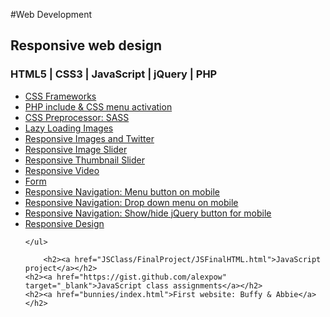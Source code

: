 #Web Development
    <h2>Responsive web design</h2>
    <h3>HTML5 | CSS3 | JavaScript | jQuery | PHP</h3>
   <ul>
	<!-- <li><a href="http://www.alexpow.com/web-portfolio/final/">Final project</a></li> -->
	<!-- <li><a href="http://www.alexpow.com/web-portfolio/13mobileapp/">jQuery mobile</a></li> -->
    <li><a href="http://www.alexpow.com/web-portfolio/12framework/">CSS Frameworks</a></li> 
    <li><a href="http://dgm2740.alexpow.com/11php/index.php">PHP include & CSS menu activation</a></li>
    <li><a href="http://www.alexpow.com/web-portfolio/10preprocessor/">CSS Preprocessor: SASS</a></li>
    <li><a href="http://www.alexpow.com/web-portfolio/09loading/">Lazy Loading Images</a></li>
    <li><a href="http://www.alexpow.com/web-portfolio/08social/index.html">Responsive Images and Twitter</a></li>
    <li><a href="http://www.alexpow.com/web-portfolio/07media/index.html">Responsive Image Slider</a></li>
    <li><a href="http://www.alexpow.com/web-portfolio/07media/thumb.html">Responsive Thumbnail Slider</a></li>
    <li><a href="http://www.alexpow.com/web-portfolio/07media/video.html">Responsive Video</a></li>
    <li><a href="http://www.alexpow.com/web-portfolio/06forms/">Form</a></li>
    <li><a href="http://www.alexpow.com/web-portfolio/05cNews/">Responsive Navigation: Menu button on mobile </a></li>
    <li><a href="http://www.alexpow.com/web-portfolio/05bHomeCenter/">Responsive Navigation: Drop down menu on mobile</a></li>
    <li><a href="http://www.alexpow.com/web-portfolio/05aNavigation/">Responsive Navigation: Show/hide jQuery button for mobile</a></li>
    <li><a href="http://www.alexpow.com/web-portfolio/03responsiveDesign/">Responsive Design</a></li>
    
    </ul>
	
	    <h2><a href="JSClass/FinalProject/JSFinalHTML.html">JavaScript project</a></h2>
    <h2><a href="https://gist.github.com/alexpow" target="_blank">JavaScript class assignments</a></h2>
    <h2><a href="bunnies/index.html">First website: Buffy & Abbie</a></h2>